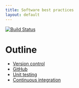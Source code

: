 ```yaml
---
title: Software best practices
layout: default
---
```


[![Build Status](https://travis-ci.org/fcooper8472/software_best_practices.svg?branch=master)](https://travis-ci.org/fcooper8472/software_best_practices)

# Outline
 - [Version control](https://fcooper8472.github.io/software_best_practices/version_control)
 - [GitHub](https://fcooper8472.github.io/software_best_practices/github)
 - [Unit testing](https://fcooper8472.github.io/software_best_practices/unit_testing)
 - [Continuous integration](https://fcooper8472.github.io/software_best_practices/continuous_integration)
